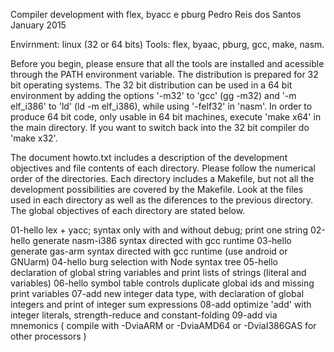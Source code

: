 Compiler development with flex, byacc e pburg
Pedro Reis dos Santos
January 2015

Envirnment: linux (32 or 64 bits)
Tools: flex, byaac, pburg, gcc, make, nasm.

Before you begin, please ensure that all the tools are installed and acessible through the PATH environment variable.
The distribution is prepared for 32 bit operating systems.
The 32 bit distribution can be used in a 64 bit environment by adding the options '-m32' to 'gcc' (gg -m32) and '-m elf_i386' to 'ld' (ld -m elf_i386), while using '-felf32' in 'nasm'.
In order to produce 64 bit code, only usable in 64 bit machines, execute 'make x64' in the main directory. If you want to switch back into the 32 bit compiler do 'make x32'.

The document howto.txt includes a description of the development objectives and file contents of each directory.
Please follow the numerical order of the directories.
Each directory includes a Makefile, but not all the development possibilities are covered by the Makefile.
Look at the files used in each directory as well as the diferences to the previous directory.
The global objectives of each directory are stated below.

01-hello lex + yacc; syntax only with and without debug; print one string
02-hello generate nasm-i386 syntax directed with gcc runtime
03-hello generate gas-arm syntax directed with gcc runtime (use android or GNUarm)
04-hello burg selection with Node syntax tree
05-hello declaration of global string variables and print lists of strings (literal and variables)
06-hello symbol table controls duplicate global ids and missing print variables
07-add   new integer data type, with declaration of global integers and print of integer sum  expressions
08-add   optimize 'add' with integer literals, strength-reduce and constant-folding
09-add   via mnemonics ( compile with -DviaARM or -DviaAMD64 or -DviaI386GAS for other processors )
